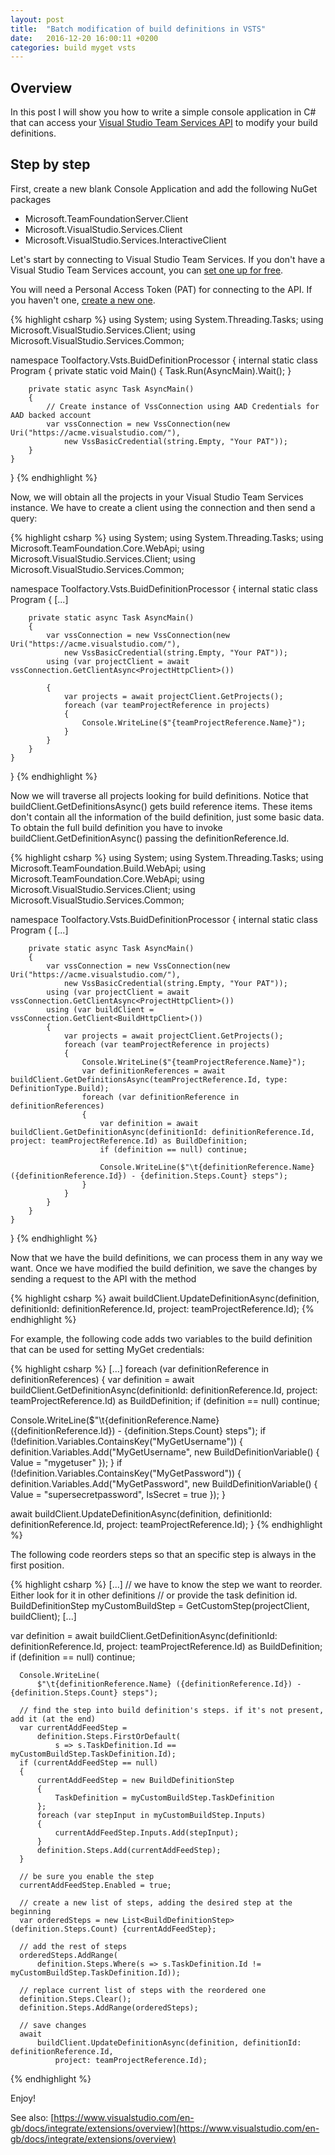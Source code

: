 ```yaml
---
layout: post
title:  "Batch modification of build definitions in VSTS"
date:   2016-12-20 16:00:11 +0200
categories: build myget vsts
---
```

## Overview
In this post I will show you how to write a simple console application in C# that can access your [Visual Studio Team Services API](https://www.visualstudio.com/en-us/docs/integrate/api/overview) to modify your build definitions. 

## Step by step
First, create a new blank Console Application and add the following NuGet packages

*   Microsoft.TeamFoundationServer.Client
*   Microsoft.VisualStudio.Services.Client
*   Microsoft.VisualStudio.Services.InteractiveClient

Let's start by connecting to Visual Studio Team Services. If you don't have a Visual Studio Team Services account, you can [set one up for free](https://www.visualstudio.com/docs/setup-admin/team-services/sign-up-for-visual-studio-team-services). 

You will need a Personal Access Token (PAT) for connecting to the API. If you haven't one, [create a new one](https://www.visualstudio.com/en-gb/docs/integrate/get-started/auth/overview). 

{% highlight csharp %}
using System;
using System.Threading.Tasks;
using Microsoft.VisualStudio.Services.Client;
using Microsoft.VisualStudio.Services.Common;

namespace Toolfactory.Vsts.BuidDefinitionProcessor
{
    internal static class Program
    {
        private static void Main()
        {
            Task.Run(AsyncMain).Wait();
        }

        private static async Task AsyncMain()
        {
            // Create instance of VssConnection using AAD Credentials for AAD backed account
            var vssConnection = new VssConnection(new Uri("https://acme.visualstudio.com/"),
                new VssBasicCredential(string.Empty, "Your PAT"));
        }
    }
}
{% endhighlight %}

Now, we will obtain all the projects in your Visual Studio Team Services instance. We have to create a client using the connection and then send a query:

{% highlight csharp %}
using System;
using System.Threading.Tasks;
using Microsoft.TeamFoundation.Core.WebApi;
using Microsoft.VisualStudio.Services.Client;
using Microsoft.VisualStudio.Services.Common;

namespace Toolfactory.Vsts.BuidDefinitionProcessor
{
    internal static class Program
    {
        [...]

        private static async Task AsyncMain()
        {
            var vssConnection = new VssConnection(new Uri("https://acme.visualstudio.com/"),
                new VssBasicCredential(string.Empty, "Your PAT"));
            using (var projectClient = await vssConnection.GetClientAsync<ProjectHttpClient>())
            
            {
                var projects = await projectClient.GetProjects();
                foreach (var teamProjectReference in projects)
                {
                    Console.WriteLine($"{teamProjectReference.Name}");
                }
            }
        }
    }
}
{% endhighlight %}

Now we will traverse all projects looking for build definitions. Notice that buildClient.GetDefinitionsAsync() gets build reference items. These items don't contain all the information of the build definition, just some basic data. To obtain the full build definition you have to invoke buildClient.GetDefinitionAsync() passing the definitionReference.Id.

{% highlight csharp %}
using System;
using System.Threading.Tasks;
using Microsoft.TeamFoundation.Build.WebApi;
using Microsoft.TeamFoundation.Core.WebApi;
using Microsoft.VisualStudio.Services.Client;
using Microsoft.VisualStudio.Services.Common;

namespace Toolfactory.Vsts.BuidDefinitionProcessor
{
    internal static class Program
    {
        [...]

        private static async Task AsyncMain()
        {
            var vssConnection = new VssConnection(new Uri("https://acme.visualstudio.com/"),
                new VssBasicCredential(string.Empty, "Your PAT"));
            using (var projectClient = await vssConnection.GetClientAsync<ProjectHttpClient>())
            using (var buildClient = vssConnection.GetClient<BuildHttpClient>())
            {
                var projects = await projectClient.GetProjects();
                foreach (var teamProjectReference in projects)
                {
                    Console.WriteLine($"{teamProjectReference.Name}");
                    var definitionReferences = await buildClient.GetDefinitionsAsync(teamProjectReference.Id, type: DefinitionType.Build);
                    foreach (var definitionReference in definitionReferences)
                    {
                        var definition = await buildClient.GetDefinitionAsync(definitionId: definitionReference.Id, project: teamProjectReference.Id) as BuildDefinition;
                        if (definition == null) continue;

                        Console.WriteLine($"\t{definitionReference.Name} ({definitionReference.Id}) - {definition.Steps.Count} steps");                       
                    }
                }
            }
        }
    }
}
{% endhighlight %}

Now that we have the build definitions, we can process them in any way we want. Once we have modified the build definition, we save the changes by sending a request to the API with the method

{% highlight csharp %}
await buildClient.UpdateDefinitionAsync(definition, 
  definitionId: definitionReference.Id,
  project: teamProjectReference.Id);
{% endhighlight %}

For example, the following code adds two variables to the build definition that can be used for setting MyGet credentials:

{% highlight csharp %}
[...]
foreach (var definitionReference in definitionReferences)
{
  var definition = await buildClient.GetDefinitionAsync(definitionId: definitionReference.Id, project: teamProjectReference.Id) as BuildDefinition;
  if (definition == null) continue;

  Console.WriteLine($"\t{definitionReference.Name} ({definitionReference.Id}) - {definition.Steps.Count} steps");
  if (!definition.Variables.ContainsKey("MyGetUsername"))
  {
      definition.Variables.Add("MyGetUsername", new BuildDefinitionVariable() { Value = "mygetuser" });
  }
  if (!definition.Variables.ContainsKey("MyGetPassword"))
  {
      definition.Variables.Add("MyGetPassword", new BuildDefinitionVariable() { Value = "supersecretpassword", IsSecret = true });
  }

  await buildClient.UpdateDefinitionAsync(definition, definitionId: definitionReference.Id, project: teamProjectReference.Id);
}
{% endhighlight %}

The following code reorders steps so that an specific step is always in the first position.

{% highlight csharp %}
[...]
// we have to know the step we want to reorder. Either look for it in other definitions
// or provide the task definition id.
BuildDefinitionStep myCustomBuildStep = GetCustomStep(projectClient, buildClient);
[...]

var definition =
          await
              buildClient.GetDefinitionAsync(definitionId: definitionReference.Id,
                  project: teamProjectReference.Id) as BuildDefinition;
      if (definition == null) continue;

      Console.WriteLine(
          $"\t{definitionReference.Name} ({definitionReference.Id}) - {definition.Steps.Count} steps");

      // find the step into build definition's steps. if it's not present, add it (at the end)
      var currentAddFeedStep =
          definition.Steps.FirstOrDefault(
              s => s.TaskDefinition.Id == myCustomBuildStep.TaskDefinition.Id);
      if (currentAddFeedStep == null)
      {
          currentAddFeedStep = new BuildDefinitionStep
          {
              TaskDefinition = myCustomBuildStep.TaskDefinition
          };
          foreach (var stepInput in myCustomBuildStep.Inputs)
          {
              currentAddFeedStep.Inputs.Add(stepInput);
          }
          definition.Steps.Add(currentAddFeedStep);
      }

      // be sure you enable the step
      currentAddFeedStep.Enabled = true;

      // create a new list of steps, adding the desired step at the beginning
      var orderedSteps = new List<BuildDefinitionStep>(definition.Steps.Count) {currentAddFeedStep};

      // add the rest of steps
      orderedSteps.AddRange(
          definition.Steps.Where(s => s.TaskDefinition.Id != myCustomBuildStep.TaskDefinition.Id));

      // replace current list of steps with the reordered one
      definition.Steps.Clear();
      definition.Steps.AddRange(orderedSteps);

      // save changes
      await
          buildClient.UpdateDefinitionAsync(definition, definitionId: definitionReference.Id,
              project: teamProjectReference.Id);
{% endhighlight %}

Enjoy!


See also: [https://www.visualstudio.com/en-gb/docs/integrate/extensions/overview](https://www.visualstudio.com/en-gb/docs/integrate/extensions/overview)